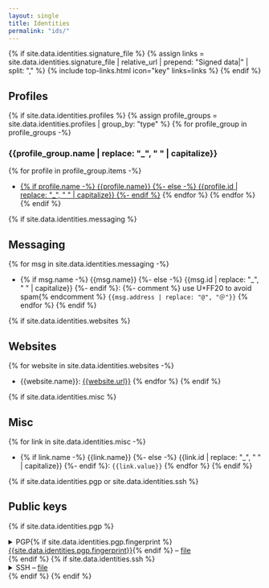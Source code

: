 ```yaml
---
layout: single
title: Identities
permalink: "ids/"
---
```

{% if site.data.identities.signature_file %}
{% assign links = site.data.identities.signature_file | relative_url | prepend: "Signed data|" | split: "," %}
{% include top-links.html icon="key" links=links %}
{% endif %}


## Profiles
{% if site.data.identities.profiles %}
{% assign profile_groups = site.data.identities.profiles | group_by: "type" %}
{% for profile_group in profile_groups -%}
### {{profile_group.name | replace: "_", " " | capitalize}}
{% for profile in profile_group.items -%}
- [{% if profile.name -%}
    {{profile.name}}
  {%- else -%}
    {{profile.id | replace: "_", " " | capitalize}}
  {%- endif %}]({{profile.url}})
{% endfor %}
{% endfor %}
{% endif %}


{% if site.data.identities.messaging %}
## Messaging
{% for msg in site.data.identities.messaging -%}
- {% if msg.name -%}
    {{msg.name}}
  {%- else -%}
    {{msg.id | replace: "_", " " | capitalize}}
  {%- endif %}:
  {%- comment %} use U+FF20 to avoid spam{% endcomment %}
  `{{msg.address | replace: "@", "＠"}}`
{% endfor %}
{% endif %}


{% if site.data.identities.websites %}
## Websites
{% for website in site.data.identities.websites -%}
- {{website.name}}: [{{website.url}}]({{website.url}})
{% endfor %}
{% endif %}


{% if site.data.identities.misc %}
## Misc
{% for link in site.data.identities.misc -%}
- {% if link.name -%}
    {{link.name}}
  {%- else -%}
    {{link.id | replace: "_", " " | capitalize}}
  {%- endif %}: `{{link.value}}`
{% endfor %}
{% endif %}


{% if site.data.identities.pgp or site.data.identities.ssh %}
## Public keys
{% if site.data.identities.pgp %}
<details>
  <summary>PGP{% if site.data.identities.pgp.fingerprint %} <a href="http://pool.sks-keyservers.net/pks/lookup?search=0x{{site.data.identities.pgp.fingerprint | replace: ' ', ''}}&op=vindex">{{site.data.identities.pgp.fingerprint}}</a>{% endif %} – <a href="{{site.data.identities.pgp.file | relative_url}}">file</a></summary>
  <pre>{{site.data.identities.pgp.key}}</pre>
</details>
{% endif %}
{% if site.data.identities.ssh %}
<details>
  <summary>SSH – <a href="{{site.data.identities.pgp.file | relative_url}}">file</a></summary>
  <pre>{{site.data.identities.ssh.key}}</pre>
</details>
{% endif %}
{% endif %}
